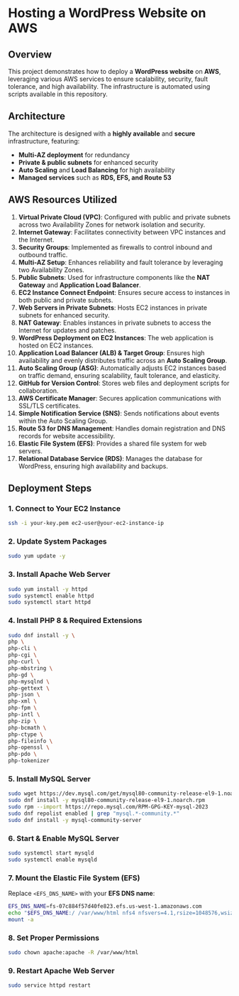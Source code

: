 # Hosting a WordPress Website on AWS

## Overview
This project demonstrates how to deploy a **WordPress website** on **AWS**, leveraging various AWS services to ensure scalability, security, fault tolerance, and high availability. The infrastructure is automated using scripts available in this repository.

## Architecture
The architecture is designed with a **highly available** and **secure** infrastructure, featuring:
- **Multi-AZ deployment** for redundancy
- **Private & public subnets** for enhanced security
- **Auto Scaling** and **Load Balancing** for high availability
- **Managed services** such as **RDS, EFS, and Route 53**

## AWS Resources Utilized

1. **Virtual Private Cloud (VPC)**: Configured with public and private subnets across two Availability Zones for network isolation and security.  
2. **Internet Gateway**: Facilitates connectivity between VPC instances and the Internet.  
3. **Security Groups**: Implemented as firewalls to control inbound and outbound traffic.  
4. **Multi-AZ Setup**: Enhances reliability and fault tolerance by leveraging two Availability Zones.  
5. **Public Subnets**: Used for infrastructure components like the **NAT Gateway** and **Application Load Balancer**.  
6. **EC2 Instance Connect Endpoint**: Ensures secure access to instances in both public and private subnets.  
7. **Web Servers in Private Subnets**: Hosts EC2 instances in private subnets for enhanced security.  
8. **NAT Gateway**: Enables instances in private subnets to access the Internet for updates and patches.  
9. **WordPress Deployment on EC2 Instances**: The web application is hosted on EC2 instances.  
10. **Application Load Balancer (ALB) & Target Group**: Ensures high availability and evenly distributes traffic across an **Auto Scaling Group**.  
11. **Auto Scaling Group (ASG)**: Automatically adjusts EC2 instances based on traffic demand, ensuring scalability, fault tolerance, and elasticity.  
12. **GitHub for Version Control**: Stores web files and deployment scripts for collaboration.  
13. **AWS Certificate Manager**: Secures application communications with SSL/TLS certificates.  
14. **Simple Notification Service (SNS)**: Sends notifications about events within the Auto Scaling Group.  
15. **Route 53 for DNS Management**: Handles domain registration and DNS records for website accessibility.  
16. **Elastic File System (EFS)**: Provides a shared file system for web servers.  
17. **Relational Database Service (RDS)**: Manages the database for WordPress, ensuring high availability and backups.  

## Deployment Steps

### 1. Connect to Your EC2 Instance
```bash
ssh -i your-key.pem ec2-user@your-ec2-instance-ip
```

### 2. Update System Packages
```bash
sudo yum update -y
```

### 3. Install Apache Web Server
```bash
sudo yum install -y httpd
sudo systemctl enable httpd
sudo systemctl start httpd
```

### 4. Install PHP 8 & Required Extensions
```bash
sudo dnf install -y \
php \
php-cli \
php-cgi \
php-curl \
php-mbstring \
php-gd \
php-mysqlnd \
php-gettext \
php-json \
php-xml \
php-fpm \
php-intl \
php-zip \
php-bcmath \
php-ctype \
php-fileinfo \
php-openssl \
php-pdo \
php-tokenizer
```

### 5. Install MySQL Server
```bash
sudo wget https://dev.mysql.com/get/mysql80-community-release-el9-1.noarch.rpm
sudo dnf install -y mysql80-community-release-el9-1.noarch.rpm
sudo rpm --import https://repo.mysql.com/RPM-GPG-KEY-mysql-2023
sudo dnf repolist enabled | grep "mysql.*-community.*"
sudo dnf install -y mysql-community-server
```

### 6. Start & Enable MySQL Server
```bash
sudo systemctl start mysqld
sudo systemctl enable mysqld
```

### 7. Mount the Elastic File System (EFS)
Replace `<EFS_DNS_NAME>` with your **EFS DNS name**:
```bash
EFS_DNS_NAME=fs-07c884f57d40fe823.efs.us-west-1.amazonaws.com
echo "$EFS_DNS_NAME:/ /var/www/html nfs4 nfsvers=4.1,rsize=1048576,wsize=1048576,hard,timeo=600,retrans=2 0 0" >> /etc/fstab
mount -a
```

### 8. Set Proper Permissions
```bash
sudo chown apache:apache -R /var/www/html
```

### 9. Restart Apache Web Server
```bash
sudo service httpd restart
```

